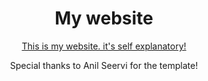 <h1 align="center"> My website </h1>

<a href="matias-berrios-o.github.io"><p align="center"> This is my website. it's self explanatory!</p></a>


<p align="center">Special thanks to Anil Seervi for the template!</p>


